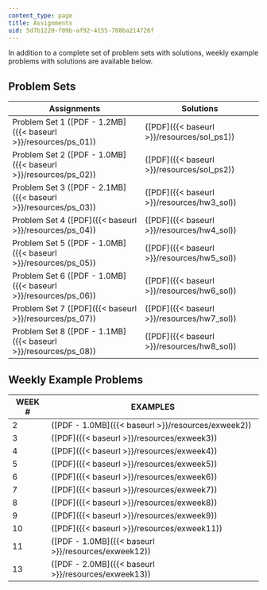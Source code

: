 ```yaml
---
content_type: page
title: Assignments
uid: 5d7b1220-f09b-af92-4155-788ba214726f
---
```


In addition to a complete set of problem sets with solutions, weekly example problems with solutions are available below.

Problem Sets
------------

| Assignments | Solutions |
| --- | --- |
| Problem Set 1 ([PDF - 1.2MB]({{< baseurl >}}/resources/ps_01)) | ([PDF]({{< baseurl >}}/resources/sol_ps1)) |
| Problem Set 2 ([PDF - 1.0MB]({{< baseurl >}}/resources/ps_02)) | ([PDF]({{< baseurl >}}/resources/sol_ps2)) |
| Problem Set 3 ([PDF - 2.1MB]({{< baseurl >}}/resources/ps_03)) | ([PDF]({{< baseurl >}}/resources/hw3_sol)) |
| Problem Set 4 ([PDF]({{< baseurl >}}/resources/ps_04)) | ([PDF]({{< baseurl >}}/resources/hw4_sol)) |
| Problem Set 5 ([PDF - 1.0MB]({{< baseurl >}}/resources/ps_05)) | ([PDF]({{< baseurl >}}/resources/hw5_sol)) |
| Problem Set 6 ([PDF - 1.0MB]({{< baseurl >}}/resources/ps_06)) | ([PDF]({{< baseurl >}}/resources/hw6_sol)) |
| Problem Set 7 ([PDF]({{< baseurl >}}/resources/ps_07)) | ([PDF]({{< baseurl >}}/resources/hw7_sol)) |
| Problem Set 8 ([PDF - 1.1MB]({{< baseurl >}}/resources/ps_08)) | ([PDF]({{< baseurl >}}/resources/hw8_sol)) 

Weekly Example Problems
-----------------------

| WEEK # | EXAMPLES |
| --- | --- |
| 2 | ([PDF - 1.0MB]({{< baseurl >}}/resources/exweek2)) |
| 3 | ([PDF]({{< baseurl >}}/resources/exweek3)) |
| 4 | ([PDF]({{< baseurl >}}/resources/exweek4)) |
| 5 | ([PDF]({{< baseurl >}}/resources/exweek5)) |
| 6 | ([PDF]({{< baseurl >}}/resources/exweek6)) |
| 7 | ([PDF]({{< baseurl >}}/resources/exweek7)) |
| 8 | ([PDF]({{< baseurl >}}/resources/exweek8)) |
| 9 | ([PDF]({{< baseurl >}}/resources/exweek9)) |
| 10 | ([PDF]({{< baseurl >}}/resources/exweek11)) |
| 11 | ([PDF - 1.0MB]({{< baseurl >}}/resources/exweek12)) |
| 13 | ([PDF - 2.0MB]({{< baseurl >}}/resources/exweek13))
